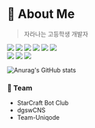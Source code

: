 # 🌱 About Me
> 자라나는 고등학생 개발자
<div>
  <img src="https://img.shields.io/badge/Java-red?style=for-the-badge&logo=java&logoColor=white"/> 
  <img src="https://img.shields.io/badge/Python-blue?style=for-the-badge&logo=python&logoColor=white"/>
  <img src="https://img.shields.io/badge/Kotlin-purple?style=for-the-badge&logo=kotlin&logoColor=white"/>
  <img src="https://img.shields.io/badge/MySQL-orange?style=for-the-badge&logo=mysql&logoColor=white"/>
  <img src="https://img.shields.io/badge/SpringBoot-green?style=for-the-badge&logo=springboot&logoColor=white"/>
  <img src="https://img.shields.io/badge/Spring-green?style=for-the-badge&logo=spring&logoColor=white"/><br/>
  <img src="https://img.shields.io/badge/IntelliJ-white?style=for-the-badge&logo=JetBrains&logoColor=black"/>
  <img src="https://img.shields.io/badge/Spring Security-green?style=for-the-badge&logo=springsecurity&logoColor=white"/>
  <img src="https://img.shields.io/badge/Postman-orange?style=for-the-badge&logo=PostMan&logoColor=white"/>
</div>

![Anurag's GitHub stats](https://github-readme-stats.vercel.app/api?username=iqpizza6349&show_icons=true&theme=cobalt)

<h3>📱 Team</h3>

* StarCraft Bot Club
* dgswCNS
* Team-Uniqode

<!---
iqpizza6349/iqpizza6349 is a ✨ special ✨ repository because its `README.md` (this file) appears on your GitHub profile.
You can click the Preview link to take a look at your changes.
--->
